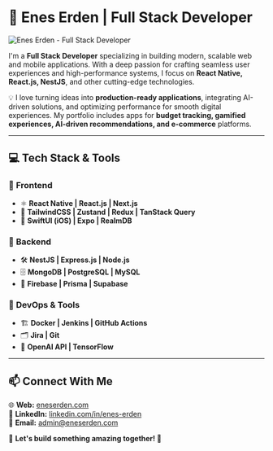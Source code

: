 # 🚀 Enes Erden | Full Stack Developer

![Enes Erden - Full Stack Developer](https://capsule-render.vercel.app/api?type=waving&color=0:0d47a1,100:1565c0&height=180&section=header&text=Hi%20there!%20I'm%20Enes%20👋&fontSize=32&fontColor=ffffff)

I'm a **Full Stack Developer** specializing in building modern, scalable web and mobile applications. With a deep passion for crafting seamless user experiences and high-performance systems, I focus on **React Native, React.js, NestJS**, and other cutting-edge technologies.

💡 I love turning ideas into **production-ready applications**, integrating AI-driven solutions, and optimizing performance for smooth digital experiences. My portfolio includes apps for **budget tracking, gamified experiences, AI-driven recommendations, and e-commerce** platforms.

---

## 💻 Tech Stack & Tools

### 🔹 **Frontend**
- ⚛️ **React Native | React.js | Next.js**
- 🎨 **TailwindCSS | Zustand | Redux | TanStack Query**
- 📱 **SwiftUI (iOS) | Expo | RealmDB**

### 🔹 **Backend**
- 🛠️ **NestJS | Express.js | Node.js**
- 🗄️ **MongoDB | PostgreSQL | MySQL**
- 🚀 **Firebase | Prisma | Supabase**

### 🔹 **DevOps & Tools**
- 🏗️ **Docker | Jenkins | GitHub Actions**
- 🗂️ **Jira | Git**
- 🤖 **OpenAI API | TensorFlow**

---

## 📫 Connect With Me

🌐 **Web:** [eneserden.com](http://eneserden.com)  
🔗 **LinkedIn:** [linkedin.com/in/enes-erden](https://www.linkedin.com/in/enes-erden)  
📩 **Email:** admin@eneserden.com  

💬 **Let's build something amazing together! 🚀**  
